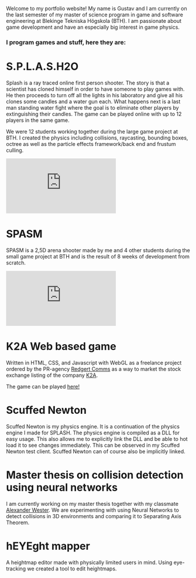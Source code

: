 Welcome to my portfolio website! My name is Gustav and I am currently on the last semester of my master of science program in game and software engineering at Blekinge Tekniska Högskola (BTH). I am passionate about game development and have an especially big interest in game physics.

### I program games and stuff, here they are: 

# S.P.L.A.S.H2O
Splash is a ray traced online first person shooter. The story is that a scientist has cloned himself in order to have someone to play games with. He then proceeds to turn off all the lights in his laboratory and give all his clones some candles and a water gun each. What happens next is a last man standing water fight where the goal is to eliminate other players by extinguishing their candles. The game can be played online with up to 12 players in the same game.

We were 12 students working together during the large game project at BTH. I created the physics including collisions, raycasting, bounding boxes, octree as well as the particle effects framework/back end and frustum culling.

<div class="container">
<iframe src="https://www.youtube.com/embed/NXo2Lea5HGo" 
frameborder="0" allowfullscreen class="video"></iframe>
</div>

# SPASM
SPASM is a 2,5D arena shooter made by me and 4 other students during the small game project at BTH and is the result of 8 weeks of development from scratch. 

<div class="container">
<iframe src="https://www.youtube.com/embed/ansdNcRM_0Q"
frameborder="0" allowfullscreen class="video"></iframe>
</div>

# K2A Web based game
Written in HTML, CSS, and Javascript with WebGL as a freelance project ordered by the PR-agency [Redgert Comms](http://redgertcomms.com/ "Redgert Comms homepage") as a way to market the stock exchange listing of the company [K2A](https://www.k2a.se "K2A homepage").

The game can be played [here!](./K2A "K2A Game")

# Scuffed Newton
Scuffed Newton is my physics engine. It is a continuation of the physics engine I made for SPLASH. The physics engine is compiled as a DLL for easy usage. This also allows me to explicitly link the DLL and be able to hot load it to see changes immediately. This can be observed in my Scuffed Newton test client. Scuffed Newton can of course also be implicitly linked.

# Master thesis on collision detection using neural networks
I am currently working on my master thesis together with my classmate [Alexander Wester](https://pirat.dev). We are experimenting with using Neural Networks to detect collisions in 3D environments and comparing it to Separating Axis Theorem.

# hEYEght mapper
A heightmap editor made with physically limited users in mind. Using eye-tracking we created a tool to edit heightmaps.
